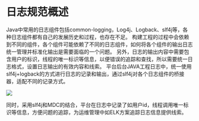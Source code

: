 # 日志规范概述

Java中常用的日志组件包括common-logging，Log4j、Logback、slf4j等，各种日志组件都有自己的发展历史和过程，也存在不足。
构建工程的过程中会依赖到不同的组件，各个组件可能依赖了不同的日志组件，如何将各个组件的输出日志统一管理并标准化输出是需要面临的一个问题。
	另外，日志的输出内容中需要包含用户的标识，线程的唯一标识等信息，以便错误的追踪和查找，所以需要统一日志格式，设置日志输出的有效内容和线索。
	平台后台JAVA工程日志中，统一使用slf4j+logback的方式进行日志的记录和输出，通过slf4j对各个日志组件的桥接器，适配不同的记录方式。

![](kaifaguifan-5.png)

同时，采用slf4j和MDC的结合，平台在日志中记录了如用户id，线程调用唯一标识等信息，方便问题的追踪，为运维管理中如ELK方案追踪日志信息提供线索。